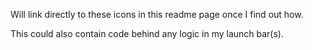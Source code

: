 Will link directly to these icons in this readme page once I find out how.

This could also contain code behind any logic in my launch bar(s).
